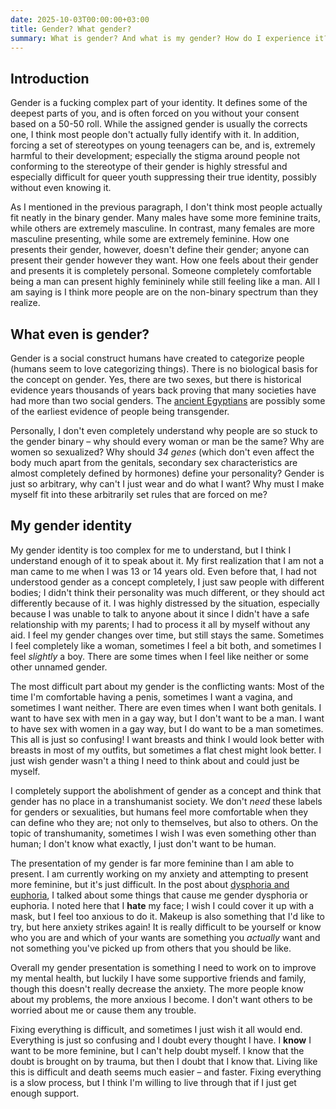 ```yaml
---
date: 2025-10-03T00:00:00+03:00
title: Gender? What gender?
summary: What is gender? And what is my gender? How do I experience it?
---
```

## Introduction
Gender is a fucking complex part of your identity. It defines some of the deepest parts of you, and
is often forced on you without your consent based on a 50-50 roll. While the assigned gender is usually
the corrects one, I think most people don't actually fully identify with it. In addition, forcing a
set of stereotypes on young teenagers can be, and is, extremely harmful to their development;
especially the stigma around people not conforming to the stereotype of their gender is highly stressful
and especially difficult for queer youth suppressing their true identity, possibly without even knowing it.

As I mentioned in the previous paragraph, I don't think most people actually fit neatly in the binary
gender. Many males have some more feminine traits, while others are extremely masculine. In contrast,
many females are more masculine presenting, while some are extremely feminine. How one presents their
gender, however, doesn't define their gender; anyone can present their gender however they want. How
one feels about their gender and presents it is completely personal. Someone completely comfortable
being a man can present highly femininely while still feeling like a man. All I am saying is I think
more people are on the non-binary spectrum than they realize.


## What even is gender?
Gender is a social construct humans have created to categorize people (humans seem to love categorizing
things). There is no biological basis for the concept on gender. Yes, there are two sexes, but there
is historical evidence years thousands of years back proving that many societies have had more than
two social genders. The [ancient Egyptians](https://heritage-key.com/blogs/ann/transgender-mummy-discovered-birmingham-museum-collection/)
are possibly some of the earliest evidence of people being transgender.

Personally, I don't even completely understand why people are so stuck to the gender binary – why
should every woman or man be the same? Why are women so sexualized? Why should *34 genes* (which don't
even affect the body much apart from the genitals, secondary sex characteristics are almost completely
defined by hormones) define your personality? Gender is just so arbitrary, why can't I just wear and
do what I want? Why must I make myself fit into these arbitrarily set rules that are forced on me?


## My gender identity
My gender identity is too complex for me to understand, but I think I understand enough of it to speak
about it. My first realization that I am not a man came to me when I was 13 or 14 years old. Even before
that, I had not understood gender as a concept completely, I just saw people with different bodies;
I didn't think their personality was much different, or they should act differently because of it.
I was highly distressed by the situation, especially because I was unable to talk to anyone about it
since I didn't have a safe relationship with my parents; I had to process it all by myself without any
aid. I feel my gender changes over time, but still stays the same. Sometimes I feel completely like
a woman, sometimes I feel a bit both, and sometimes I feel *slightly* a boy. There are some times when
I feel like neither or some other unnamed gender.

The most difficult part about my gender is the conflicting wants: Most of the time I'm comfortable
having a penis, sometimes I want a vagina, and sometimes I want neither. There are even times when I
want both genitals. I want to have sex with men in a gay way, but I don't want to be a man. I want to
have sex with women in a gay way, but I do want to be a man sometimes. This all is just so confusing!
I want breasts and think I would look better with breasts in most of my outfits, but sometimes a flat
chest might look better. I just wish gender wasn't a thing I need to think about and could just be myself.

I completely support the abolishment of gender as a concept and think that gender has no place in a
transhumanist society. We don't *need* these labels for genders or sexualities, but humans feel more
comfortable when they can define who they are; not only to themselves, but also to others. On the
topic of transhumanity, sometimes I wish I was even something other than human; I don't know what
exactly, I just don't want to be human.

The presentation of my gender is far more feminine than I am able to present. I am currently working
on my anxiety and attempting to present more feminine, but it's just difficult. In the post about
[dysphoria and euphoria](https://blog.katvef.fi/posts/dysphoria_and_euphoria), I talked about some things that cause me gender dysphoria or euphoria.
I noted here that I **hate** my face; I wish I could cover it up with a mask, but I feel too anxious to
do it. Makeup is also something that I'd like to try, but here anxiety strikes again! It is really
difficult to be yourself or know who you are and which of your wants are something you *actually* want
and not something you've picked up from others that you should be like.

Overall my gender presentation is something I need to work on to improve my mental health, but luckily
I have some supportive friends and family, though this doesn't really decrease the anxiety. The more
people know about my problems, the more anxious I become. I don't want others to be worried about me
or cause them any trouble.

Fixing everything is difficult, and sometimes I just wish it all would end. Everything is just so
confusing and I doubt every thought I have. I **know** I want to be more feminine, but I can't help doubt
myself. I know that the doubt is brought on by trauma, but then I doubt that I know that. Living like
this is difficult and death seems much easier – and faster. Fixing everything is a slow process, but
I think I'm willing to live through that if I just get enough support.
